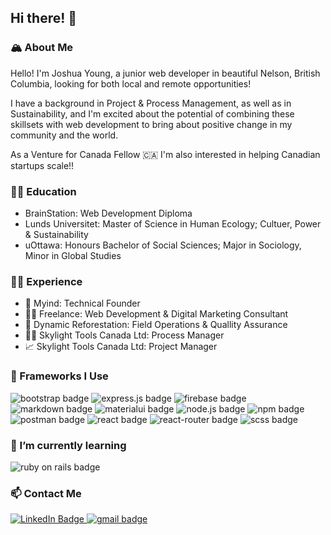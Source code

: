 ## Hi there! 👋

### 🏔 About Me

Hello! I'm Joshua Young, a junior web developer in beautiful Nelson, British Columbia, looking for both local and remote opportunities!

I have a background in Project & Process Management, as well as in Sustainability, and I'm excited about the potential of combining these skillsets with web development to bring about positive change in my community and the world. 

As a Venture for Canada Fellow 🇨🇦 I'm also interested in helping Canadian startups scale!!



### 👨‍🎓 Education

- BrainStation: Web Development Diploma
- Lunds Universitet: Master of Science in Human Ecology; Cultuer, Power & Sustainability
- uOttawa: Honours Bachelor of Social Sciences; Major in Sociology, Minor in Global Studies


### 👨‍💻 Experience

- 📂 Myind: Technical Founder 
- 👨‍💼 Freelance: Web Development & Digital Marketing Consultant
- 🌲 Dynamic Reforestation: Field Operations & Quallity Assurance
- 👨‍🔬 Skylight Tools Canada Ltd: Process Manager
- 📈 Skylight Tools Canada Ltd: Project Manager


### 🚀 Frameworks I Use

<img src="https://img.shields.io/badge/Bootstrap-563D7C?style=for-the-badge&logo=bootstrap&logoColor=white" alt="bootstrap badge" />
<img src="https://img.shields.io/badge/Express.js-000000?style=for-the-badge&logo=express&logoColor=white" alt="express.js badge" />
<img src="https://img.shields.io/badge/firebase-ffca28?style=for-the-badge&logo=firebase&logoColor=black" alt="firebase badge" />
<img src="https://img.shields.io/badge/Markdown-000000?style=for-the-badge&logo=markdown&logoColor=white" alt="markdown badge" />
<img src="https://img.shields.io/badge/Material%20UI-007FFF?style=for-the-badge&logo=mui&logoColor=white" alt="materialui badge" />
<img src="https://img.shields.io/badge/Node.js-339933?style=for-the-badge&logo=nodedotjs&logoColor=white" alt="node.js badge" />
<img src="https://img.shields.io/badge/npm-CB3837?style=for-the-badge&logo=npm&logoColor=white" alt="npm badge" />
<img src="https://img.shields.io/badge/Postman-FF6C37?style=for-the-badge&logo=Postman&logoColor=white" alt="postman badge" />
<img src="https://img.shields.io/badge/React-20232A?style=for-the-badge&logo=react&logoColor=61DAFB" alt="react badge" />
<img src="https://img.shields.io/badge/React_Router-CA4245?style=for-the-badge&logo=react-router&logoColor=white" alt="react-router badge" />
<img src="https://img.shields.io/badge/Sass-CC6699?style=for-the-badge&logo=sass&logoColor=white" alt="scss badge" />


### 🌱 I’m currently learning

<img src="https://img.shields.io/badge/Ruby_on_Rails-CC0000?style=for-the-badge&logo=ruby-on-rails&logoColor=white" alt="ruby on rails badge" />


### 📫 Contact Me

<a href="https://www.linkedin.com/in/j-joshuayoung/">
   <img src="https://img.shields.io/badge/LinkedIn-0077B5?style=for-the-badge&logo=linkedin&logoColor=white" alt="LinkedIn Badge" />
</a>

<a href="mailto:jamesjoshuayoung@gmail.com">
   <img src="https://img.shields.io/badge/Gmail-D14836?style=for-the-badge&logo=gmail&logoColor=white" alt="gmail badge" />
</a>





<!--
**Prgrssn/Prgrssn** is a ✨ _special_ ✨ repository because its `README.md` (this file) appears on your GitHub profile.

Here are some ideas to get you started:

- 🔭 I’m currently working on ...
- 🌱 I’m currently learning ...
- 👯 I’m looking to collaborate on ...
- 🤔 I’m looking for help with ...
- 💬 Ask me about ...
- 📫 How to reach me: ...
- 😄 Pronouns: ...
- ⚡ Fun fact: ...
-->
